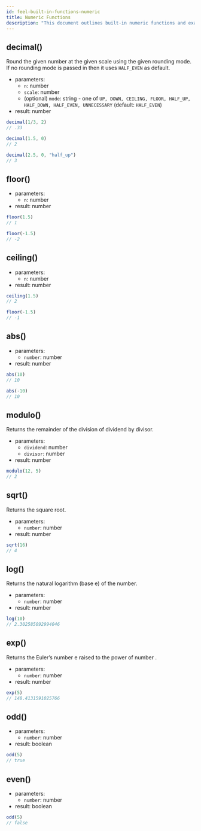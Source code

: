 ```yaml
---
id: feel-built-in-functions-numeric
title: Numeric Functions
description: "This document outlines built-in numeric functions and examples."
---
```


## decimal()

Round the given number at the given scale using the given rounding mode. If no rounding mode is passed in then it uses `HALF_EVEN` as default. 

* parameters:
  * `n`: number
  * `scale`: number
  * (optional) `mode`: string - one of `UP, DOWN, CEILING, FLOOR, HALF_UP, HALF_DOWN, HALF_EVEN, UNNECESSARY` (default: `HALF_EVEN`)
* result: number

```js
decimal(1/3, 2)
// .33

decimal(1.5, 0) 
// 2

decimal(2.5, 0, "half_up")
// 3
```

## floor()

* parameters:
  * `n`: number
* result: number

```js
floor(1.5)
// 1

floor(-1.5)
// -2
```

## ceiling()

* parameters:
  * `n`: number
* result: number

```js
ceiling(1.5)
// 2

floor(-1.5)
// -1
```

## abs()

* parameters:
  * `number`: number
* result: number

```js
abs(10)
// 10

abs(-10)
// 10
```

## modulo()

Returns the remainder of the division of dividend by divisor.

* parameters:
  * `dividend`: number
  * `divisor`: number
* result: number

```js
modulo(12, 5)
// 2
```

## sqrt()

Returns the square root.

* parameters:
  * `number`: number
* result: number

```js
sqrt(16)
// 4
```

## log()

Returns the natural logarithm (base e) of the number.

* parameters:
  * `number`: number
* result: number

```js
log(10)
// 2.302585092994046
```

## exp()

Returns the Euler’s number e raised to the power of number .

* parameters:
  * `number`: number
* result: number

```js
exp(5)
// 148.4131591025766
```

## odd()

* parameters:
  * `number`: number
* result: boolean

```js
odd(5)
// true
```

## even()

* parameters:
  * `number`: number
* result: boolean

```js
odd(5)
// false
```
